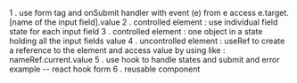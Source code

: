 1 . use form tag and onSubmit handler with event (e) 
    from e access e.target.[name of the input field].value
2 . controlled element : use individual field state for each 
    input field
3 . controlled element : one object in a state holding all
    the input fields value
4 . uncontrolled element : useRef to create a reference to
    the element and access value by using like : nameRef.current.value
5 . use hook to handle states and submit and error example
    -- react hook form
6 . reusable component